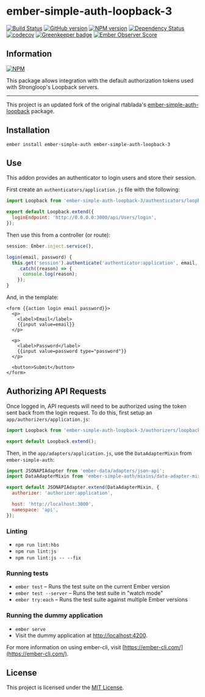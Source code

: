 
# ember-simple-auth-loopback-3

[![Build Status](https://travis-ci.org/shokmaster/ember-simple-auth-loopback-3.svg?branch=master)](https://travis-ci.org/shokmaster/ember-simple-auth-loopback-3)
[![GitHub version](https://badge.fury.io/gh/shokmaster%2Fember-simple-auth-loopback-3.svg)](https://badge.fury.io/gh/shokmaster%2Fember-simple-auth-loopback-3)
[![NPM version](https://badge.fury.io/js/ember-simple-auth-loopback-3.svg)](https://badge.fury.io/js/ember-simple-auth-loopback-3)
[![Dependency Status](https://david-dm.org/shokmaster/ember-simple-auth-loopback-3.svg)](https://david-dm.org/shokmaster/ember-simple-auth-loopback-3)
[![codecov](https://codecov.io/gh/shokmaster/ember-simple-auth-loopback-3/branch/master/graph/badge.svg)](https://codecov.io/gh/shokmaster/ember-simple-auth-loopback-3)
[![Greenkeeper badge](https://badges.greenkeeper.io/shokmaster/ember-simple-auth-loopback-3.svg)](https://greenkeeper.io/)
[![Ember Observer Score](https://emberobserver.com/badges/ember-simple-auth-loopback-3.svg)](https://emberobserver.com/addons/ember-simple-auth-loopback-3)

## Information

[![NPM](https://nodei.co/npm/ember-simple-auth-loopback-3.png?downloads=true&downloadRank=true)](https://nodei.co/npm/ember-simple-auth-loopback-3/)

This package allows integration with the default authorization tokens used with Strongloop's Loopback servers.

---

This project is an updated fork of the original rtablada's [ember-simple-auth-loopback](https://github.com/rtablada/ember-simple-auth-loopback) package.

## Installation

```
ember install ember-simple-auth ember-simple-auth-loopback-3
```

## Use

This addon provides an authenticator to login users and store their session.

First create an `authenticators/application.js` file with the following:

```js
import Loopback from 'ember-simple-auth-loopback-3/authenticators/loopback';

export default Loopback.extend({
  loginEndpoint: 'http://0.0.0.0:3000/api/Users/login',
});
```

Then use this from a controller (or route):

```js
session: Ember.inject.service(),

login(email, password) {
  this.get('session').authenticate('authenticator:application', email, password)
    .catch((reason) => {
      console.log(reason);
    });
}
```

And, in the template:

```htmlbars
<form {{action login email password}}>
  <p>
    <label>Email</label>
    {{input value=email}}
  </p>

  <p>
    <label>Password</label>
    {{input value=password type="password"}}
  </p>

  <button>Submit</button>
</form>
```

## Authorizing API Requests

Once logged in, API requests will need to be authorized using the token sent back from the login request.
To do this, first setup an `app/authorizers/application.js`:

```js
import Loopback from 'ember-simple-auth-loopback-3/authorizers/loopback';

export default Loopback.extend();
```

Then, in the `app/adapters/application.js`, use the `DataAdapterMixin` from `ember-simple-auth`:

```js
import JSONAPIAdapter from 'ember-data/adapters/json-api';
import DataAdapterMixin from 'ember-simple-auth/mixins/data-adapter-mixin';

export default JSONAPIAdapter.extend(DataAdapterMixin, {
  authorizer: 'authorizer:application',

  host: 'http://localhost:3000',
  namespace: 'api',
});
```

### Linting

* `npm run lint:hbs`
* `npm run lint:js`
* `npm run lint:js -- --fix`

### Running tests

* `ember test` – Runs the test suite on the current Ember version
* `ember test --server` – Runs the test suite in "watch mode"
* `ember try:each` – Runs the test suite against multiple Ember versions

### Running the dummy application

* `ember serve`
* Visit the dummy application at [http://localhost:4200](http://localhost:4200).

For more information on using ember-cli, visit [https://ember-cli.com/](https://ember-cli.com/).

License
------------------------------------------------------------------------------

This project is licensed under the [MIT License](LICENSE.md).
